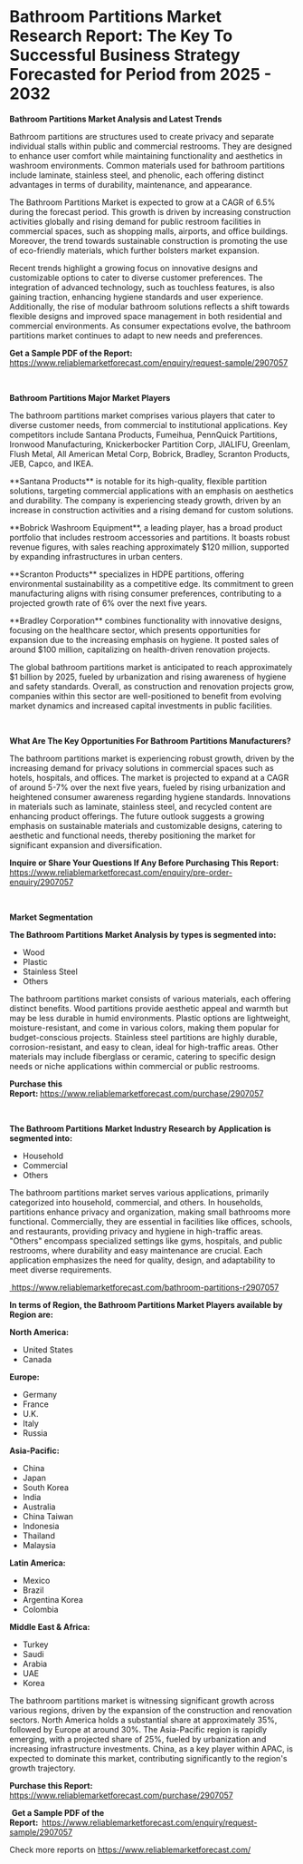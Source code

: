 <p><h1>Bathroom Partitions Market Research Report: The Key To Successful Business Strategy Forecasted for Period from 2025 - 2032</h1></p><p><strong>Bathroom Partitions Market Analysis and Latest Trends</strong></p>
<p><p>Bathroom partitions are structures used to create privacy and separate individual stalls within public and commercial restrooms. They are designed to enhance user comfort while maintaining functionality and aesthetics in washroom environments. Common materials used for bathroom partitions include laminate, stainless steel, and phenolic, each offering distinct advantages in terms of durability, maintenance, and appearance.</p><p>The Bathroom Partitions Market is expected to grow at a CAGR of 6.5% during the forecast period. This growth is driven by increasing construction activities globally and rising demand for public restroom facilities in commercial spaces, such as shopping malls, airports, and office buildings. Moreover, the trend towards sustainable construction is promoting the use of eco-friendly materials, which further bolsters market expansion.</p><p>Recent trends highlight a growing focus on innovative designs and customizable options to cater to diverse customer preferences. The integration of advanced technology, such as touchless features, is also gaining traction, enhancing hygiene standards and user experience. Additionally, the rise of modular bathroom solutions reflects a shift towards flexible designs and improved space management in both residential and commercial environments. As consumer expectations evolve, the bathroom partitions market continues to adapt to new needs and preferences.</p></p>
<p><strong>Get a Sample PDF of the Report:&nbsp;</strong> <a href="https://www.reliablemarketforecast.com/enquiry/request-sample/2907057?utm_campaign=2533&utm_medium=2&utm_source=Github&utm_content=ia&utm_term=12032025&utm_id=bathroom-partitions">https://www.reliablemarketforecast.com/enquiry/request-sample/2907057</a></p>
<p>&nbsp;</p>
<p><strong>Bathroom Partitions Major Market Players</strong></p>
<p><p>The bathroom partitions market comprises various players that cater to diverse customer needs, from commercial to institutional applications. Key competitors include Santana Products, Fumeihua, PennQuick Partitions, Ironwood Manufacturing, Knickerbocker Partition Corp, JIALIFU, Greenlam, Flush Metal, All American Metal Corp, Bobrick, Bradley, Scranton Products, JEB, Capco, and IKEA.</p><p>**Santana Products** is notable for its high-quality, flexible partition solutions, targeting commercial applications with an emphasis on aesthetics and durability. The company is experiencing steady growth, driven by an increase in construction activities and a rising demand for custom solutions. </p><p>**Bobrick Washroom Equipment**, a leading player, has a broad product portfolio that includes restroom accessories and partitions. It boasts robust revenue figures, with sales reaching approximately $120 million, supported by expanding infrastructures in urban centers.</p><p>**Scranton Products** specializes in HDPE partitions, offering environmental sustainability as a competitive edge. Its commitment to green manufacturing aligns with rising consumer preferences, contributing to a projected growth rate of 6% over the next five years.</p><p>**Bradley Corporation** combines functionality with innovative designs, focusing on the healthcare sector, which presents opportunities for expansion due to the increasing emphasis on hygiene. It posted sales of around $100 million, capitalizing on health-driven renovation projects.</p><p>The global bathroom partitions market is anticipated to reach approximately $1 billion by 2025, fueled by urbanization and rising awareness of hygiene and safety standards. Overall, as construction and renovation projects grow, companies within this sector are well-positioned to benefit from evolving market dynamics and increased capital investments in public facilities.</p></p>
<p>&nbsp;</p>
<p><strong>What Are The Key Opportunities For Bathroom Partitions Manufacturers?</strong></p>
<p><p>The bathroom partitions market is experiencing robust growth, driven by the increasing demand for privacy solutions in commercial spaces such as hotels, hospitals, and offices. The market is projected to expand at a CAGR of around 5-7% over the next five years, fueled by rising urbanization and heightened consumer awareness regarding hygiene standards. Innovations in materials such as laminate, stainless steel, and recycled content are enhancing product offerings. The future outlook suggests a growing emphasis on sustainable materials and customizable designs, catering to aesthetic and functional needs, thereby positioning the market for significant expansion and diversification.</p></p>
<p><strong>Inquire or Share Your Questions If Any Before Purchasing This Report:</strong> <a href="https://www.reliablemarketforecast.com/enquiry/pre-order-enquiry/2907057?utm_campaign=2533&utm_medium=2&utm_source=Github&utm_content=ia&utm_term=12032025&utm_id=bathroom-partitions">https://www.reliablemarketforecast.com/enquiry/pre-order-enquiry/2907057</a></p>
<p>&nbsp;</p>
<p><strong>Market Segmentation</strong></p>
<p><strong>The Bathroom Partitions Market Analysis by types is segmented into:</strong></p>
<p><ul><li>Wood</li><li>Plastic</li><li>Stainless Steel</li><li>Others</li></ul></p>
<p><p>The bathroom partitions market consists of various materials, each offering distinct benefits. Wood partitions provide aesthetic appeal and warmth but may be less durable in humid environments. Plastic options are lightweight, moisture-resistant, and come in various colors, making them popular for budget-conscious projects. Stainless steel partitions are highly durable, corrosion-resistant, and easy to clean, ideal for high-traffic areas. Other materials may include fiberglass or ceramic, catering to specific design needs or niche applications within commercial or public restrooms.</p></p>
<p><strong>Purchase this Report:&nbsp;</strong><a href="https://www.reliablemarketforecast.com/purchase/2907057?utm_campaign=2533&utm_medium=2&utm_source=Github&utm_content=ia&utm_term=12032025&utm_id=bathroom-partitions">https://www.reliablemarketforecast.com/purchase/2907057</a></p>
<p>&nbsp;</p>
<p><strong>The Bathroom Partitions Market Industry Research by Application is segmented into:</strong></p>
<p><ul><li>Household</li><li>Commercial</li><li>Others</li></ul></p>
<p><p>The bathroom partitions market serves various applications, primarily categorized into household, commercial, and others. In households, partitions enhance privacy and organization, making small bathrooms more functional. Commercially, they are essential in facilities like offices, schools, and restaurants, providing privacy and hygiene in high-traffic areas. "Others" encompass specialized settings like gyms, hospitals, and public restrooms, where durability and easy maintenance are crucial. Each application emphasizes the need for quality, design, and adaptability to meet diverse requirements.</p></p>
<p><a href="https://www.reliablemarketforecast.com/bathroom-partitions-r2907057?utm_campaign=2533&utm_medium=2&utm_source=Github&utm_content=ia&utm_term=12032025&utm_id=bathroom-partitions">&nbsp;https://www.reliablemarketforecast.com/bathroom-partitions-r2907057</a></p>
<p><strong>In terms of Region, the Bathroom Partitions Market Players available by Region are:</strong></p>
<p>
    <p> <strong> North America: </strong>
        <ul>
            <li>United States</li>
            <li>Canada</li>
        </ul>
        </p> 
    <p> <strong> Europe: </strong>
        <ul>
            <li>Germany</li>
            <li>France</li>
            <li>U.K.</li>
            <li>Italy</li>
            <li>Russia</li>
        </ul>
        </p> 
    <p> <strong> Asia-Pacific: </strong>
        <ul>
            <li>China</li>
            <li>Japan</li>
            <li>South Korea</li>
            <li>India</li>
            <li>Australia</li>
            <li>China Taiwan</li>
            <li>Indonesia</li>
            <li>Thailand</li>
            <li>Malaysia</li>
        </ul>
        </p> 
    <p> <strong> Latin America: </strong>
        <ul>
            <li>Mexico</li>
            <li>Brazil</li>
            <li>Argentina Korea</li>
            <li>Colombia</li>
        </ul>
        </p> 
    <p> <strong> Middle East & Africa: </strong>
        <ul>
            <li>Turkey</li>
            <li>Saudi</li>
            <li>Arabia</li>
            <li>UAE</li>
            <li>Korea</li>
        </ul>
    </p>
    </p>
<p><p>The bathroom partitions market is witnessing significant growth across various regions, driven by the expansion of the construction and renovation sectors. North America holds a substantial share at approximately 35%, followed by Europe at around 30%. The Asia-Pacific region is rapidly emerging, with a projected share of 25%, fueled by urbanization and increasing infrastructure investments. China, as a key player within APAC, is expected to dominate this market, contributing significantly to the region's growth trajectory.</p></p>
<p><strong>Purchase this Report: </strong><a href="https://www.reliablemarketforecast.com/purchase/2907057?utm_campaign=2533&utm_medium=2&utm_source=Github&utm_content=ia&utm_term=12032025&utm_id=bathroom-partitions">https://www.reliablemarketforecast.com/purchase/2907057</a></p>
<p>&nbsp;<strong>Get a Sample PDF of the Report:&nbsp;&nbsp;</strong><a href="https://www.reliablemarketforecast.com/enquiry/request-sample/2907057?utm_campaign=2533&utm_medium=2&utm_source=Github&utm_content=ia&utm_term=12032025&utm_id=bathroom-partitions">https://www.reliablemarketforecast.com/enquiry/request-sample/2907057</a></p>
<p><strong></strong></p>
<p>Check more reports on <a href="https://www.reliablemarketforecast.com/?utm_campaign=2533&utm_medium=2&utm_source=Github&utm_content=ia&utm_term=12032025&utm_id=bathroom-partitions">https://www.reliablemarketforecast.com/</a></p>